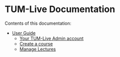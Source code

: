 # TUM-Live Documentation

Contents of this documentation:

- [User Guide](user-guide/)
    - [Your TUM-Live Admin account](user-guide/#your-tum-live-admin-account)
    - [Create a course](user-guide/#create-a-course)
    - [Manage Lectures](user-guide/#manage-lectures)